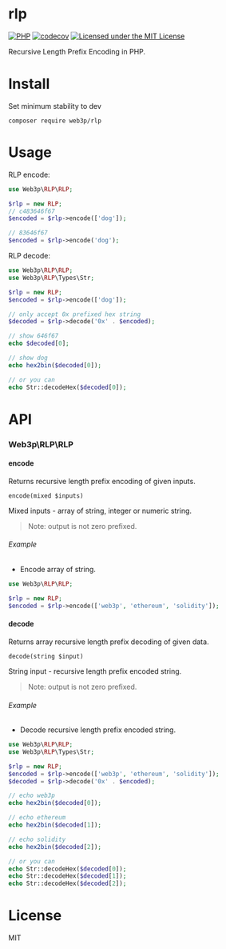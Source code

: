 # rlp

[![PHP](https://github.com/web3p/rlp/actions/workflows/php.yml/badge.svg)](https://github.com/web3p/rlp/actions/workflows/php.yml)
[![codecov](https://codecov.io/gh/web3p/rlp/branch/master/graph/badge.svg)](https://codecov.io/gh/web3p/rlp)
[![Licensed under the MIT License](https://img.shields.io/badge/License-MIT-blue.svg)](https://github.com/web3p/rlp/blob/master/LICENSE)

Recursive Length Prefix Encoding in PHP.

# Install

Set minimum stability to dev
```
composer require web3p/rlp
```

# Usage

RLP encode:

```php
use Web3p\RLP\RLP;

$rlp = new RLP;
// c483646f67
$encoded = $rlp->encode(['dog']);

// 83646f67
$encoded = $rlp->encode('dog');
```

RLP decode:

```php
use Web3p\RLP\RLP;
use Web3p\RLP\Types\Str;

$rlp = new RLP;
$encoded = $rlp->encode(['dog']);

// only accept 0x prefixed hex string
$decoded = $rlp->decode('0x' . $encoded);

// show 646f67
echo $decoded[0];

// show dog
echo hex2bin($decoded[0]);

// or you can
echo Str::decodeHex($decoded[0]);
```

# API

### Web3p\RLP\RLP

#### encode

Returns recursive length prefix encoding of given inputs.

`encode(mixed $inputs)`

Mixed inputs - array of string, integer or numeric string.

> Note: output is not zero prefixed.

###### Example

* Encode array of string.

```php
use Web3p\RLP\RLP;

$rlp = new RLP;
$encoded = $rlp->encode(['web3p', 'ethereum', 'solidity']);
```

#### decode

Returns array recursive length prefix decoding of given data.

`decode(string $input)`

String input - recursive length prefix encoded string.

> Note: output is not zero prefixed.

###### Example

* Decode recursive length prefix encoded string.

```php
use Web3p\RLP\RLP;
use Web3p\RLP\Types\Str;

$rlp = new RLP;
$encoded = $rlp->encode(['web3p', 'ethereum', 'solidity']);
$decoded = $rlp->decode('0x' . $encoded);

// echo web3p
echo hex2bin($decoded[0]);

// echo ethereum
echo hex2bin($decoded[1]);

// echo solidity
echo hex2bin($decoded[2]);

// or you can
echo Str::decodeHex($decoded[0]);
echo Str::decodeHex($decoded[1]);
echo Str::decodeHex($decoded[2]);
```

# License
MIT
